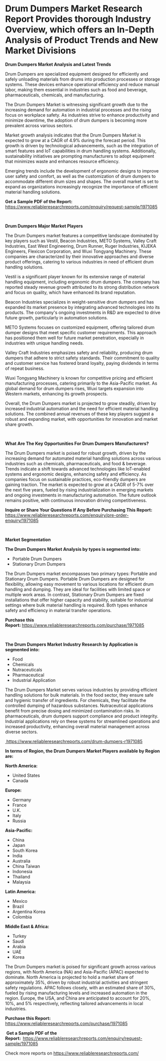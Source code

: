 <p><h1>Drum Dumpers Market Research Report Provides thorough Industry Overview, which offers an In-Depth Analysis of Product Trends and New Market Divisions</h1></p><p><strong>Drum Dumpers Market Analysis and Latest Trends</strong></p>
<p><p>Drum Dumpers are specialized equipment designed for efficiently and safely unloading materials from drums into production processes or storage systems. These devices enhance operational efficiency and reduce manual labor, making them essential in industries such as food and beverage, pharmaceuticals, chemicals, and manufacturing.</p><p>The Drum Dumpers Market is witnessing significant growth due to the increasing demand for automation in industrial processes and the rising focus on workplace safety. As industries strive to enhance productivity and minimize downtime, the adoption of drum dumpers is becoming more prevalent across various sectors.</p><p>Market growth analysis indicates that the Drum Dumpers Market is expected to grow at a CAGR of 4.9% during the forecast period. This growth is driven by technological advancements, such as the integration of smart features and IoT capabilities in drum handling systems. Additionally, sustainability initiatives are prompting manufacturers to adopt equipment that minimizes waste and enhances resource efficiency.</p><p>Emerging trends include the development of ergonomic designs to improve user safety and comfort, as well as the customization of drum dumpers to accommodate different drum sizes and shapes. The overall market is set to expand as organizations increasingly recognize the importance of efficient material handling solutions.</p></p>
<p><strong>Get a Sample PDF of the Report:&nbsp;</strong> <a href="https://www.reliableresearchreports.com/enquiry/request-sample/1971085?utm_campaign=3262&utm_medium=2&utm_source=Github&utm_content=ia&utm_term=30032025&utm_id=drum-dumpers">https://www.reliableresearchreports.com/enquiry/request-sample/1971085</a></p>
<p>&nbsp;</p>
<p><strong>Drum Dumpers Major Market Players</strong></p>
<p><p>The Drum Dumpers market features a competitive landscape dominated by key players such as Vestil, Beacon Industries, METO Systems, Valley Craft Industries, East West Engineering, Drum Runner, Ruger Industries, KIJEKA Engineers, Flexicon Corporation, and Wuxi Tongyang Machinery. These companies are characterized by their innovative approaches and diverse product offerings, catering to various industries in need of efficient drum handling solutions.</p><p>Vestil is a significant player known for its extensive range of material handling equipment, including ergonomic drum dumpers. The company has reported steady revenue growth attributed to its strong distribution network and focus on quality, which have enhanced its brand reputation.</p><p>Beacon Industries specializes in weight-sensitive drum dumpers and has expanded its market presence by integrating advanced technologies into its products. The company's ongoing investments in R&D are expected to drive future growth, particularly in automation solutions.</p><p>METO Systems focuses on customized equipment, offering tailored drum dumper designs that meet specific customer requirements. This approach has positioned them well for future market penetration, especially in industries with unique handling needs.</p><p>Valley Craft Industries emphasizes safety and reliability, producing drum dumpers that adhere to strict safety standards. Their commitment to quality and customer service has fostered brand loyalty, paying dividends in terms of repeat business.</p><p>Wuxi Tongyang Machinery is known for competitive pricing and efficient manufacturing processes, catering primarily to the Asia-Pacific market. As global demand for drum dumpers rises, Wuxi targets expansion into Western markets, enhancing its growth prospects.</p><p>Overall, the Drum Dumpers market is projected to grow steadily, driven by increased industrial automation and the need for efficient material handling solutions. The combined annual revenues of these key players suggest a robust and expanding market, with opportunities for innovation and market share growth.</p></p>
<p>&nbsp;</p>
<p><strong>What Are The Key Opportunities For Drum Dumpers Manufacturers?</strong></p>
<p><p>The Drum Dumpers market is poised for robust growth, driven by the increasing demand for automated material handling solutions across various industries such as chemicals, pharmaceuticals, and food & beverage. Trends indicate a shift towards advanced technologies like IoT-enabled systems and ergonomic designs, enhancing safety and efficiency. As companies focus on sustainable practices, eco-friendly dumpers are gaining traction. The market is expected to grow at a CAGR of 5-7% over the next five years, fueled by rising industrialization in emerging markets and ongoing investments in manufacturing automation. The future outlook remains positive, with continuous innovation driving competitiveness.</p></p>
<p><strong>Inquire or Share Your Questions If Any Before Purchasing This Report:</strong> <a href="https://www.reliableresearchreports.com/enquiry/pre-order-enquiry/1971085?utm_campaign=3262&utm_medium=2&utm_source=Github&utm_content=ia&utm_term=30032025&utm_id=drum-dumpers">https://www.reliableresearchreports.com/enquiry/pre-order-enquiry/1971085</a></p>
<p>&nbsp;</p>
<p><strong>Market Segmentation</strong></p>
<p><strong>The Drum Dumpers Market Analysis by types is segmented into:</strong></p>
<p><ul><li>Portable Drum Dumpers</li><li>Stationary Drum Dumpers</li></ul></p>
<p><p>The Drum Dumpers market encompasses two primary types: Portable and Stationary Drum Dumpers. Portable Drum Dumpers are designed for flexibility, allowing easy movement to various locations for efficient drum handling and dumping. They are ideal for facilities with limited space or multiple work areas. In contrast, Stationary Drum Dumpers are fixed installations that offer higher capacity and stability, suitable for industrial settings where bulk material handling is required. Both types enhance safety and efficiency in material transfer operations.</p></p>
<p><strong>Purchase this Report:&nbsp;</strong><a href="https://www.reliableresearchreports.com/purchase/1971085?utm_campaign=3262&utm_medium=2&utm_source=Github&utm_content=ia&utm_term=30032025&utm_id=drum-dumpers">https://www.reliableresearchreports.com/purchase/1971085</a></p>
<p>&nbsp;</p>
<p><strong>The Drum Dumpers Market Industry Research by Application is segmented into:</strong></p>
<p><ul><li>Food</li><li>Chemicals</li><li>Nutraceuticals</li><li>Pharmaceutical</li><li>Industrial Application</li></ul></p>
<p><p>The Drum Dumpers Market serves various industries by providing efficient handling solutions for bulk materials. In the food sector, they ensure safe and hygienic transfer of ingredients. For chemicals, they facilitate the controlled dumping of hazardous substances. Nutraceutical applications benefit from precise dosing and minimized contamination risks. In pharmaceuticals, drum dumpers support compliance and product integrity. Industrial applications rely on these systems for streamlined operations and increased productivity, enhancing overall material management across diverse sectors.</p></p>
<p><a href="https://www.reliableresearchreports.com/drum-dumpers-r1971085?utm_campaign=3262&utm_medium=2&utm_source=Github&utm_content=ia&utm_term=30032025&utm_id=drum-dumpers">&nbsp;https://www.reliableresearchreports.com/drum-dumpers-r1971085</a></p>
<p><strong>In terms of Region, the Drum Dumpers Market Players available by Region are:</strong></p>
<p>
    <p> <strong> North America: </strong>
        <ul>
            <li>United States</li>
            <li>Canada</li>
        </ul>
        </p> 
    <p> <strong> Europe: </strong>
        <ul>
            <li>Germany</li>
            <li>France</li>
            <li>U.K.</li>
            <li>Italy</li>
            <li>Russia</li>
        </ul>
        </p> 
    <p> <strong> Asia-Pacific: </strong>
        <ul>
            <li>China</li>
            <li>Japan</li>
            <li>South Korea</li>
            <li>India</li>
            <li>Australia</li>
            <li>China Taiwan</li>
            <li>Indonesia</li>
            <li>Thailand</li>
            <li>Malaysia</li>
        </ul>
        </p> 
    <p> <strong> Latin America: </strong>
        <ul>
            <li>Mexico</li>
            <li>Brazil</li>
            <li>Argentina Korea</li>
            <li>Colombia</li>
        </ul>
        </p> 
    <p> <strong> Middle East & Africa: </strong>
        <ul>
            <li>Turkey</li>
            <li>Saudi</li>
            <li>Arabia</li>
            <li>UAE</li>
            <li>Korea</li>
        </ul>
    </p>
    </p>
<p><p>The Drum Dumpers market is poised for significant growth across various regions, with North America (NA) and Asia-Pacific (APAC) expected to dominate. North America is projected to hold a market share of approximately 35%, driven by robust industrial activities and stringent safety regulations. APAC follows closely, with an estimated share of 30%, fueled by rising manufacturing levels and increased automation in the region. Europe, the USA, and China are anticipated to account for 20%, 10%, and 5% respectively, reflecting tailored advancements in local industries.</p></p>
<p><strong>Purchase this Report: </strong><a href="https://www.reliableresearchreports.com/purchase/1971085?utm_campaign=3262&utm_medium=2&utm_source=Github&utm_content=ia&utm_term=30032025&utm_id=drum-dumpers">https://www.reliableresearchreports.com/purchase/1971085</a></p>
<p>&nbsp;<strong>Get a Sample PDF of the Report:&nbsp;&nbsp;</strong><a href="https://www.reliableresearchreports.com/enquiry/request-sample/1971085?utm_campaign=3262&utm_medium=2&utm_source=Github&utm_content=ia&utm_term=30032025&utm_id=drum-dumpers">https://www.reliableresearchreports.com/enquiry/request-sample/1971085</a></p>
<p><strong></strong></p>
<p>Check more reports on <a href="https://www.reliableresearchreports.com/?utm_campaign=3262&utm_medium=2&utm_source=Github&utm_content=ia&utm_term=30032025&utm_id=drum-dumpers">https://www.reliableresearchreports.com/</a></p>